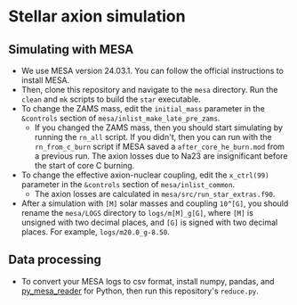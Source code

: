 # Stellar axion simulation

## Simulating with MESA

- We use MESA version 24.03.1. You can follow the official instructions to install MESA.
- Then, clone this repository and navigate to the `mesa` directory. Run the `clean` and `mk` scripts to build the `star` executable.
- To change the ZAMS mass, edit the `initial_mass` parameter in the `&controls` section of `mesa/inlist_make_late_pre_zams`.
  - If you changed the ZAMS mass, then you should start simulating by running the `rn_all` script. 
  If you didn't, then you can run with the `rn_from_c_burn` script if MESA saved a `after_core_he_burn.mod` from a previous run. 
  The axion losses due to Na23 are insignificant before the start of core C burning.
- To change the effective axion-nuclear coupling, edit the `x_ctrl(99)` parameter in the `&controls` section of `mesa/inlist_common`.
  - The axion losses are calculated in `mesa/src/run_star_extras.f90`.
- After a simulation with `[M]` solar masses and coupling `10^[G]`, you should rename the `mesa/LOGS` directory to `logs/m[M]_g[G]`,
  where `[M]` is unsigned with two decimal places, and `[G]` is signed with two decimal places. For example, `logs/m20.0_g-8.50`.

## Data processing

- To convert your MESA logs to csv format, 
  install numpy, pandas, and [py_mesa_reader](https://github.com/wmwolf/py_mesa_reader) for Python,
  then run this repository's `reduce.py`.

